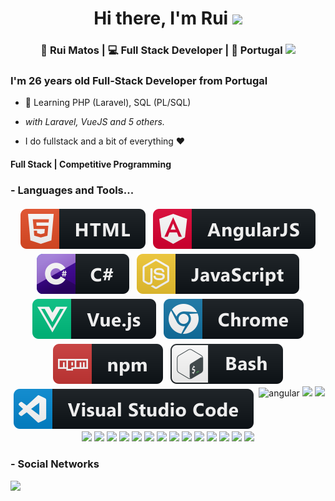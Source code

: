 <div align="center">
   <h1>Hi there, I'm Rui</a> <img src="https://media.giphy.com/media/hvRJCLFzcasrR4ia7z/giphy.gif" width="25px"> </h1>
</div>

<div align="center">
<h3>🙎 Rui Matos | 💻 Full Stack Developer | 📝 Portugal <img src="https://media.giphy.com/media/WUlplcMpOCEmTGBtBW/giphy.gif" width="30"></h3>
</div>

<p align="center">
  <h3> I'm 26 years old Full-Stack Developer from Portugal</h3>
</p>

 - 🥀 Learning PHP (Laravel), SQL (PL/SQL)
 
 - <i>with Laravel, VueJS and 5 others.</i>

 - I do fullstack and a bit of everything :heart:
 
 <p align="center">
  <h4> Full Stack | Competitive Programming </h4>
   </p>

### - Languages and Tools...

<p align="center">
  <img src="https://raw.githubusercontent.com/8bithemant/8bithemant/master/svg/dev/languages/html.svg" alt="html" style="vertical-align:top; margin:4px"> 
   <img src="https://raw.githubusercontent.com/8bithemant/8bithemant/master/svg/dev/frameworks/angular.svg" alt="angular" style="vertical-align:top; margin:4px">    
  <img src="https://raw.githubusercontent.com/8bithemant/8bithemant/master/svg/dev/languages/csharp.svg" alt="csharp" style="vertical-align:top; margin:4px">
  <img src="https://raw.githubusercontent.com/8bithemant/8bithemant/master/svg/dev/languages/js.svg" alt="js" style="vertical-align:top; margin:4px">
  <img src="https://raw.githubusercontent.com/8bithemant/8bithemant/master/svg/dev/frameworks/vue.svg" alt="vue" style="vertical-align:top; margin:4px">
  <img src="https://raw.githubusercontent.com/8bithemant/8bithemant/master/svg/dev/misc/chrome.svg" alt="chrome" style="vertical-align:top; margin:4px">
  <img src="https://raw.githubusercontent.com/8bithemant/8bithemant/master/svg/dev/services/npm.svg" alt="npm" style="vertical-align:top; margin:4px">
  <img src="https://raw.githubusercontent.com/8bithemant/8bithemant/master/svg/dev/tools/bash.svg" alt="bash" style="vertical-align:top; margin:4px">
  <img src="https://raw.githubusercontent.com/8bithemant/8bithemant/master/svg/dev/tools/visualstudio_code.svg" alt="vscode" style="vertical-align:top; margin:4px">
  <img src="https://github.com/MikeCodesDotNET/ColoredBadges/tree/master/svg/dev/frameworks/angular.svg" alt="angular">
   <!-- Git -->
   <img src="https://img.shields.io/badge/GIT-E44C30?style=for-the-badge&logo=git&logoColor=white">
   <!-- Microsoft -->
   <img src="https://img.shields.io/badge/Microsoft-666666?style=for-the-badge&logo=microsoft&logoColor=white">
   <!-- Google Chrome -->
   <img src="https://img.shields.io/badge/Google_chrome-4285F4?style=for-the-badge&logo=Google-chrome&logoColor=white">
   <!-- VisualStudio Code -->
   <img src="https://img.shields.io/badge/Visual_Studio_Code-0078D4?style=for-the-badge&logo=visual%20studio%20code&logoColor=white">
   <!-- HTML5 -->
   <img src="https://img.shielwds.io/badge/HTML5-E34F26?style=for-the-badge&logo=html5&logoColor=white">
   <!-- CSS -->
   <img src="https://img.shields.io/badge/CSS-239120?&style=for-the-badge&logo=css3&logoColor=white">
   <!-- JS -->
   <img src="https://img.shields.io/badge/JavaScript-F7DF1E?style=for-the-badge&logo=javascript&logoColor=black">
   <!-- JQuery -->
   <img src="https://img.shields.io/badge/jQuery-0769AD?style=for-the-badge&logo=jquery&logoColor=white">
   <!-- PHP -->
   <img src="https://img.shields.io/badge/PHP-777BB4?style=for-the-badge&logo=php&logoColor=white">
   <!-- AngularJS -->
   <img src="https://img.shields.io/badge/AngularJS-E23237?style=for-the-badge&logo=angularjs&logoColor=white">
   <!-- SQL - Oracle -->
   <img src="https://img.shields.io/badge/Oracle-F80000?style=for-the-badge&logo=oracle&logoColor=black">
   <!-- SQL - MySQL -->
   <img src="https://img.shields.io/badge/MySQL-005C84?style=for-the-badge&logo=mysql&logoColor=white">
   <!-- Laravel -->
   <img src="https://img.shields.io/badge/Laravel-FF2D20?style=for-the-badge&logo=laravel&logoColor=white">
   <!-- VueJS -->
   <img src="https://img.shields.io/badge/Vue.js-35495E?style=for-the-badge&logo=vue.js&logoColor=4FC08D">
   <!-- C# -->
   <img src="https://img.shields.io/badge/C%23-239120?style=for-the-badge&logo=c-sharp&logoColor=white">
   <!-- Bootstrap -->
   <img src="https://img.shields.io/badge/Bootstrap-563D7C?style=for-the-badge&logo=bootstrap&logoColor=white">
</p>

### - Social Networks
<p>
   <a href="https://www.linkedin.com/in/matosrui1998/"><img src="https://img.shields.io/badge/LinkedIn-0077B5?style=for-the-badge&logo=linkedin&logoColor=white"></a>
</p>

<!--
**ruiprogramador/ruiprogramador** is a ✨ _special_ ✨ repository because its `README.md` (this file) appears on your GitHub profile.

Here are some ideas to get you started:

- 🔭 I’m currently working on ...
- 🌱 I’m currently learning ...
- 👯 I’m looking to collaborate on ...
- 🤔 I’m looking for help with ...
- 💬 Ask me about ...
- 📫 How to reach me: ...
- 😄 Pronouns: ...
- ⚡ Fun fact: ...
-->
